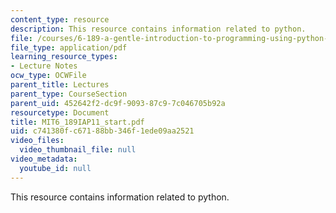 ```yaml
---
content_type: resource
description: This resource contains information related to python.
file: /courses/6-189-a-gentle-introduction-to-programming-using-python-january-iap-2011/c741380fc67188bb346f1ede09aa2521_MIT6_189IAP11_start.pdf
file_type: application/pdf
learning_resource_types:
- Lecture Notes
ocw_type: OCWFile
parent_title: Lectures
parent_type: CourseSection
parent_uid: 452642f2-dc9f-9093-87c9-7c046705b92a
resourcetype: Document
title: MIT6_189IAP11_start.pdf
uid: c741380f-c671-88bb-346f-1ede09aa2521
video_files:
  video_thumbnail_file: null
video_metadata:
  youtube_id: null
---
```

This resource contains information related to python.

